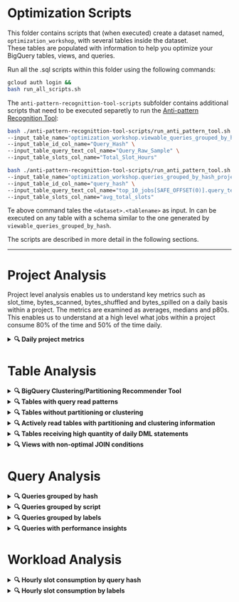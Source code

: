 # Optimization Scripts

This folder contains scripts that (when executed) create a dataset
named, `optimization_workshop`, with several tables inside the dataset. \
These tables are populated with information to help you optimize your BigQuery
tables, views, and queries.

Run all the .sql scripts within this folder using the following commands:

```bash
gcloud auth login &&
bash run_all_scripts.sh
```

The `anti-pattern-recognittion-tool-scripts` subfolder contains additional scripts that need to be executed separetly to run 
the [Anti-pattern Recognition Tool](https://github.com/GoogleCloudPlatform/bigquery-antipattern-recognition/tree/main): 
```bash
bash ./anti-pattern-recognittion-tool-scripts/run_anti_pattern_tool.sh \
--input_table_name="optimization_workshop.viewable_queries_grouped_by_hash" \
--input_table_id_col_name="Query_Hash" \
--input_table_query_text_col_name="Query_Raw_Sample" \
--input_table_slots_col_name="Total_Slot_Hours"

bash ./anti-pattern-recognittion-tool-scripts/run_anti_pattern_tool.sh \
--input_table_name="optimization_workshop.queries_grouped_by_hash_project" \
--input_table_id_col_name="query_hash" \
--input_table_query_text_col_name="top_10_jobs[SAFE_OFFSET(0)].query_text" \
--input_table_slots_col_name="avg_total_slots"
```

Te above command tales the `<dataset>.<tablename>` as input. In can be executed on any table with a schema similar to the one generated by `viewable_queries_grouped_by_hash`.

The scripts are described in more detail in the following sections.

---

# Project Analysis

Project level analysis enables us to understand key metrics such as slot_time,
bytes_scanned, bytes_shuffled and bytes_spilled on a daily basis within a
project. The metrics are examined as averages, medians and p80s. This enables us
to understand at a high level what jobs within a project consume 80% of the time
and 50% of the time daily.

<details><summary><b>&#128269; Daily project metrics</b></summary>

## Daily project metrics

The [daily_project_analysis.sql](daily_project_analysis.sql) script creates a
table called,
`daily_project_analysis` of daily slot consumption metrics (for a 30day period)
for all your projects.

### Examples of querying script results

* Top 100 tables with the highest slot consumption

    ```sql
    SELECT *
    FROM optimization_workshop.daily_project_analysis
    ORDER BY total_slot_hours DESC
    LIMIT 100
    ```

</details>

# Table Analysis

<details><summary><b>&#128269; BigQuery Clustering/Partitioning Recommender Tool</b></summary>

## BigQuery Clustering/Partitioning Recommender Tool

The BigQuery partitioning and clustering recommender analyzes workflows on your
BigQuery tables and offers recommendations to better optimize your workflows and
query costs using either table partitioning or table clustering. The recommender
uses your BigQuery's workload execution data from the past 30 days to analyze
each BigQuery table for suboptimal partitioning and clustering configurations.

> [!IMPORTANT]
> Before you can view partition and cluster recommendations, you
> need to [enable the Recommender API](https://cloud.google.com/recommender/docs/enabling)
> as shown in the following sections.

### Enable using gcloud

```bash
# The following script retrieves all distinct projects from the JOBS_BY_ORGANIZATION view
# and then enables the recommender API for each project.
projects=$(
  bq query \
    --nouse_legacy_sql \
    --format=csv \
    "SELECT DISTINCT project_id FROM \`region-us\`.INFORMATION_SCHEMA.JOBS_BY_ORGANIZATION" \
    | sed 1d
);
for proj in $projects; do
  gcloud services --project="${proj}" enable recommender.googleapis.com &
done
```

### Enable using Terraform

```hcl
resource "google_project_service" "recommender_service" {
  project = "your-project"
  service = "recommender.googleapis.com"
}
```

### View your partition and cluster recommendations

Once you've enabled the Recommender API,
you can [view your partition and cluster recommendations](https://cloud.google.com/bigquery/docs/view-partition-cluster-recommendations#view_recommendations)
in the Cloud Console or via the gcloud command-line tool.

> [!NOTE]
> The most scalable method for viewing your partition and cluster
> recommendations is to export your recommendations to BigQuery. 
> You can do this by creating a Data Transfer Service (DTS) job to export your
> recommendations to BigQuery.
> See [Exporting recommendations to BigQuery](https://cloud.google.com/recommender/docs/bq-export/export-recommendations-to-bq#create_a_data_transfer_for_recommendations)
> for more information.

Once you set up the DTS job to export your recommendations to BigQuery, you can 
run the following query to get the most recent recommendations for partitioning
and clustering your tables.

```sql
CREATE TEMP FUNCTION extract_table(target_resources ARRAY<STRING>) AS((
  SELECT ARRAY_AGG(
    REGEXP_REPLACE(REGEXP_EXTRACT(target_resource, r'\/projects\/(.*?\/datasets\/.*?\/tables\/.*)'), "(/datasets/|/tables/)", ".")
  ) 
  FROM UNNEST(target_resources) target_resource)[OFFSET(0)]
);
SELECT
  MAX(last_refresh_time) AS latest_recommendation_time,
  recommender_subtype AS recommendation,
  MAX_BY(JSON_VALUE_ARRAY(COALESCE(
    PARSE_JSON(recommendation_details).overview.partitionColumns,
    PARSE_JSON(recommendation_details).overview.clusterColumns)),
  last_refresh_time) AS columns_to_cluster_or_partition,
  extract_table(target_resources) AS table,
  bqutil.fn.table_url(extract_table(target_resources)) AS table_url,
  JSON_VALUE(PARSE_JSON(recommendation_details).overview.partitionTimeUnit) AS partition_time_unit,
-- Replace the table below with your own table that you created when you 
-- set up the DTS job to export your recommendations to BigQuery.
FROM YOUR_PROJECT.YOUR_DATASET.recommendations_export
WHERE recommender = "google.bigquery.table.PartitionClusterRecommender"
GROUP BY recommendation, table, partition_time_unit, table_url
```

</details>

<details><summary><b>&#128269; Tables with query read patterns</b></summary>

## Tables with query read patterns

The [table_read_patterns.sql](table_read_patterns.sql) script creates a table
named, `table_read_patterns`, that contains usage data to help you determine:

* Which tables (when queried) are resulting in high slot consumption.
* Which tables are most frequently queried.

### Examples of querying script results

* Tables grouped by similar filter predicates

    ```sql
    SELECT
      table_id,
      bqutil.fn.table_url(table_id) AS table_url,
      (SELECT STRING_AGG(column ORDER BY COLUMN) FROM UNNEST(predicates)) column_list,
      (SELECT STRING_AGG(operator ORDER BY COLUMN) FROM UNNEST(predicates)) operator_list,
      (SELECT STRING_AGG(value ORDER BY COLUMN) FROM UNNEST(predicates)) value_list,
      SUM(stage_slot_ms) AS total_slot_ms,
      COUNT(DISTINCT DATE(creation_time)) as num_days_queried,
      COUNT(*) AS num_occurrences,
      COUNT(DISTINCT job_id) as job_count,
      ARRAY_AGG(CONCAT(project_id,':us.',job_id) ORDER BY total_slot_ms LIMIT 10) AS job_id_array,
      ARRAY_AGG(bqutil.fn.job_url(project_id || ':us.' || job_id)) AS job_url_array,
    FROM optimization_workshop.table_read_patterns
    GROUP BY 1,2,3,4,5;
    ```

* Top 100 tables with the highest slot consumption

    ```sql  
    SELECT
      table_id,
      bqutil.fn.table_url(table_id) AS table_url,
      SUM(stage_slot_ms) AS total_slot_ms,
      COUNT(DISTINCT DATE(creation_time)) as num_days_queried,
      COUNT(*) AS num_occurrences,
      COUNT(DISTINCT job_id) as job_count,
    FROM optimization_workshop.table_read_patterns
    GROUP BY 1,2
    ORDER BY total_slot_ms DESC
    LIMIT 100
    ```

* Top 100 most frequently queried tables

    ```sql
    SELECT
      table_id,
      bqutil.fn.table_url(table_id) AS table_url,
      SUM(stage_slot_ms) AS total_slot_ms,
      COUNT(DISTINCT DATE(creation_time)) as num_days_queried,
      COUNT(*) AS num_occurrences,
      COUNT(DISTINCT job_id) as job_count,
    FROM optimization_workshop.table_read_patterns
    GROUP BY 1,2
    ORDER BY num_occurrences DESC
    LIMIT 100
    ```

</details>

<details><summary><b>&#128269; Tables without partitioning or clustering</b></summary>

## Tables without partitioning or clustering

The [tables_without_partitioning_or_clustering.sql](tables_without_partitioning_or_clustering.sql)
script creates a table named, `tables_without_part_clust`,
that contains a list of tables which meet any of the following conditions:

- not partitioned
- not clustered
- neither partitioned nor clustered

### Examples of querying script results

* Top 100 largest tables without partitioning or clustering

    ```sql
    SELECT *
    FROM optimization_workshop.tables_without_part_clust
    ORDER BY logical_gigabytes DESC
    LIMIT 100
    ```

</details>

<details><summary><b>&#128269; Actively read tables with partitioning and clustering information</b></summary>

## Actively read tables with partitioning and clustering information

> [!IMPORTANT]
> The [actively_read_tables_with_partitioning_clustering_info.sql](optimization/actively_read_tables_with_partitioning_clustering_info.sql) 
> script depends on the `table_read_patterns` table so you must first run the
> [table_read_patterns.sql](optimization/table_read_patterns.sql) script.

The [actively_read_tables_with_partitioning_clustering_info.sql](actively_read_tables_with_partitioning_clustering_info.sql)
script creates a table named, `actively_read_tables_with_part_clust_info`
that contains a list of actively read tables along with their partitioning and
clustering information.

### Examples of querying script results

* Top 100 largest **actively read** tables without partitioning or clustering

    ```sql
    SELECT *
    FROM optimization_workshop.actively_read_tables_with_part_clust_info
    WHERE clustering_columns IS NULL OR partitioning_column IS NULL
    ORDER BY logical_gigabytes DESC
    LIMIT 100
    ```

</details>

<details><summary><b>&#128269; Tables receiving high quantity of daily DML statements</b></summary>

## Tables receiving high quantity of daily DML statements

The [frequent_daily_table_dml.sql](frequent_daily_table_dml.sql) script creates
a table named, `frequent_daily_table_dml`, that contains tables that have had
more than 24 daily DML statements run against them in the past 30 days.

### Examples of querying script results

* Top 100 tables with the most DML statements per table in a day

  ```sql
  SELECT
    table_id,
    table_url,
    ANY_VALUE(dml_execution_date HAVING MAX daily_dml_per_table) AS sample_dml_execution_date,
    ANY_VALUE(job_urls[OFFSET(0)] HAVING MAX daily_dml_per_table) AS sample_dml_job_url,
    MAX(daily_dml_per_table) max_daily_table_dml,
  FROM optimization_workshop.frequent_daily_table_dml
  GROUP BY table_id, table_url
  ORDER BY max_daily_table_dml DESC
  LIMIT 100;
  ```

</details>

<details><summary><b>&#128269; Views with non-optimal JOIN conditions</b></summary>

## Views with non-optimal JOIN conditions

The [views_with_nonoptimal_join_condition.sql](views_with_nonoptimal_join_condition.sql)
script creates a table named, `views_with_nonoptimal_join_condition`, that
contains views with JOINs where the JOIN condition is potentially non-optimal.

</details>

# Query Analysis

<details><summary><b>&#128269; Queries grouped by hash</b></summary>

## Queries grouped by hash

The [queries_grouped_by_hash.sql](queries_grouped_by_hash.sql) script creates a
table named,
`queries_grouped_by_hash`. This table groups queries by their normalized query
pattern, which ignores
comments, parameter values, UDFs, and literals in the query text.
This allows us to group queries that are logically the same, but
have different literals. The `queries_grouped_by_hash` table does not expose the
raw SQL text of the queries.

The [viewable_queries_grouped_by_hash.sql](viewable_queries_grouped_by_hash.sql)
script creates a table named,
`viewable_queries_grouped_by_hash`. This table is similar to
the `queries_grouped_by_hash` table, but it
exposes the raw SQL text of the queries.
The `viewable_queries_grouped_by_hash.sql` script runs much slower
in execution than the `queries_grouped_by_hash.sql` script because it has to
loop over all projects and for each
project query the `INFORMATION_SCHEMA.JOBS_BY_PROJECT` view.

For example, the following queries would be grouped together because the date
literal filters are ignored:

```sql
SELECT * FROM my_table WHERE date = '2020-01-01';
SELECT * FROM my_table WHERE date = '2020-01-02';
SELECT * FROM my_table WHERE date = '2020-01-03';
```

Running the `run_anti_pattern_tool.sh` bash script will build and run the Anti-Pattern Recognition tool and output the results to the `viewable_queries_grouped_by_hash` table in the `recommendation` column. The tool will identify syntaxes that are know to frequently cause performance issues. 

### Examples of querying script results

* Top 100 queries with the highest bytes processed

  ```sql
  SELECT *
  FROM optimization_workshop.queries_grouped_by_hash
  ORDER BY total_gigabytes_processed DESC
  LIMIT 100
  ```

* Top 100 recurring queries with the highest slot hours consumed

  ```sql
  SELECT *
  FROM optimization_workshop.queries_grouped_by_hash
  ORDER BY total_slot_hours * days_active * job_count DESC 
  LIMIT 100
  ```

</details>

<details><summary><b>&#128269; Queries grouped by script</b></summary>

## Queries grouped by script

The [queries_grouped_by_script.sql](queries_grouped_by_script.sql) script
creates a table named,
`queries_grouped_by_script`. This table groups queries by their parent job id
which means that any queries that
were executed as part of a script (multi-statement query) will be grouped
together. This table is helpful if you
want to see which particular scripts are most inefficient.

### Examples of querying script results

* Top 100 scripts with the highest bytes processed

  ```sql
  SELECT *
  FROM optimization_workshop.queries_grouped_by_script
  ORDER BY total_gigabytes_processed DESC
  LIMIT 100
  ```

* Top 100 scripts with the highest slot hours consumed

  ```sql
  SELECT *
  FROM optimization_workshop.queries_grouped_by_script
  ORDER BY total_slot_hours DESC
  LIMIT 100
  ```

* Top 100 scripts with the highest slot hours consumed that doesn't include
  INFO_SCHEMA views

  ```sql
  SELECT *
  FROM optimization_workshop.queries_grouped_by_script
  WHERE NOT EXISTS(
    SELECT 1
    FROM UNNEST(referenced_tables) table
    WHERE table LIKE "INFORMATION_SCHEMA%"
  )
  ORDER BY total_slots DESC
  LIMIT 100
  ```

</details>

<details><summary><b>&#128269; Queries grouped by labels</b></summary>

## Queries grouped by labels

The [queries_grouped_by_labels.sql](queries_grouped_by_labels.sql) script
creates a table named,
`queries_grouped_by_labels`. This table groups queries by their labels 
(after formatting all labels as a STRUCT string) which allows you to analyze
different groups of queries based on their labels.

</details>

<details><summary><b>&#128269; Queries with performance insights</b></summary>

## Queries with performance insights

The [query_performance_insights.sql](query_performance_insights.sql) script
creates a table named, `query_performance_insights` retrieves all queries that
have had performance insights
generated for them in the past 30 days.

### Examples of querying script results

* Top 100 queries with most # of performance insights

  ```sql
  SELECT
    job_url,
    (SELECT COUNT(1)
    FROM UNNEST(performance_insights.stage_performance_standalone_insights) perf_insight
    WHERE perf_insight.slot_contention
    ) AS num_stages_with_slot_contention,
    (SELECT COUNT(1)
    FROM UNNEST(performance_insights.stage_performance_standalone_insights) perf_insight
    WHERE perf_insight.insufficient_shuffle_quota
    ) AS num_stages_with_insufficient_shuffle_quota,
    (SELECT ARRAY_AGG(perf_insight.input_data_change.records_read_diff_percentage IGNORE NULLS)
    FROM UNNEST(performance_insights.stage_performance_change_insights) perf_insight
    ) AS records_read_diff_percentages
  FROM optimization_workshop.query_performance_insights
  ORDER BY (
    num_stages_with_slot_contention 
    + num_stages_with_insufficient_shuffle_quota
    + ARRAY_LENGTH(records_read_diff_percentages)
  ) DESC
  LIMIT 100
  ```

</details>

# Workload Analysis

<details><summary><b>&#128269; Hourly slot consumption by query hash</b></summary>

## Hourly slot consumption by query hash

The [hourly_slot_consumption_by_query_hash](hourly_slot_consumption_by_query_hash.sql) script
creates a table named, `hourly_slot_consumption_by_query_hash`. This table
groups queries by their query hash and then shows for every hour timeslice how
much of that hour's slots each query hash consumed.

### Examples of querying script results

* Top 10 hours which had the highest slot consumption along with the top 10 
  query hashes/patterns that consumed the most slots during those hours.

  ```sql
  SELECT *
  FROM optimization_workshop.hourly_slot_consumption_by_query_hash
  ORDER BY period_total_slot_hours DESC
  LIMIT 10
  ``` 

</details>

<details><summary><b>&#128269; Hourly slot consumption by labels</b></summary>

## Hourly slot consumption by labels

The [hourly_slot_consumption_by_labels](hourly_slot_consumption_by_labels.sql)
script creates a table named, `hourly_slot_consumption_by_labels`. This table
groups queries by their labels and then shows for every hour timeslice how much
of that hour's slots each grouping of labels consumed.

### Examples of querying script results

* Top 10 hours which had the highest slot consumption and the top 10 query
  labels that consumed the most slots during those hours.

  ```sql
  SELECT *
  FROM optimization_workshop.hourly_slot_consumption_by_labels
  ORDER BY period_total_slot_hours DESC
  LIMIT 10
  ``` 

</details>
